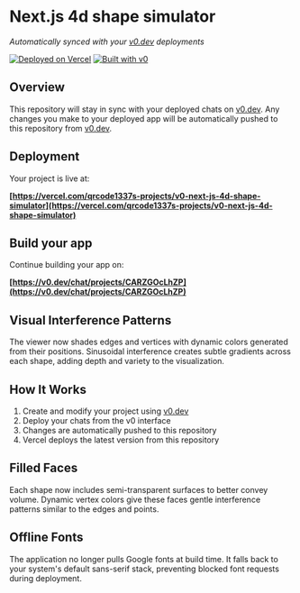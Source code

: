 # Next.js 4d shape simulator

*Automatically synced with your [v0.dev](https://v0.dev) deployments*

[![Deployed on Vercel](https://img.shields.io/badge/Deployed%20on-Vercel-black?style=for-the-badge&logo=vercel)](https://vercel.com/qrcode1337s-projects/v0-next-js-4d-shape-simulator)
[![Built with v0](https://img.shields.io/badge/Built%20with-v0.dev-black?style=for-the-badge)](https://v0.dev/chat/projects/CARZGOcLhZP)

## Overview

This repository will stay in sync with your deployed chats on [v0.dev](https://v0.dev).
Any changes you make to your deployed app will be automatically pushed to this repository from [v0.dev](https://v0.dev).

## Deployment

Your project is live at:

**[https://vercel.com/qrcode1337s-projects/v0-next-js-4d-shape-simulator](https://vercel.com/qrcode1337s-projects/v0-next-js-4d-shape-simulator)**

## Build your app

Continue building your app on:

**[https://v0.dev/chat/projects/CARZGOcLhZP](https://v0.dev/chat/projects/CARZGOcLhZP)**

## Visual Interference Patterns

The viewer now shades edges and vertices with dynamic colors generated from
their positions. Sinusoidal interference creates subtle gradients across each
shape, adding depth and variety to the visualization.

## How It Works

1. Create and modify your project using [v0.dev](https://v0.dev)
2. Deploy your chats from the v0 interface
3. Changes are automatically pushed to this repository
4. Vercel deploys the latest version from this repository

## Filled Faces

Each shape now includes semi-transparent surfaces to better convey volume.
Dynamic vertex colors give these faces gentle interference patterns similar to
the edges and points.

## Offline Fonts

The application no longer pulls Google fonts at build time. It falls back to
your system's default sans-serif stack, preventing blocked font requests during
deployment.
